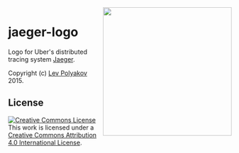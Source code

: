 <img align="right" width="290" height="290" src="http://jaeger.readthedocs.io/en/latest/images/jaeger-vector.svg">

# jaeger-logo
Logo for Uber's distributed tracing system [Jaeger](https://github.com/uber/jaeger).

Copyright (c) [Lev Polyakov](http://levpolyakov.com) 2015.

## License

<a rel="license" href="http://creativecommons.org/licenses/by/4.0/"><img alt="Creative Commons License" style="border-width:0" src="https://i.creativecommons.org/l/by/4.0/88x31.png" /></a><br />This work is licensed under a <a rel="license" href="http://creativecommons.org/licenses/by/4.0/">Creative Commons Attribution 4.0 International License</a>.
